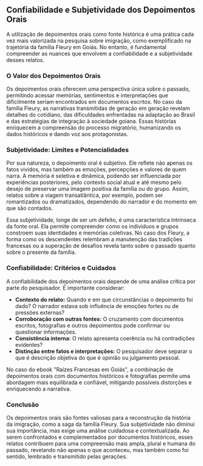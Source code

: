 ## Confiabilidade e Subjetividade dos Depoimentos Orais

A utilização de depoimentos orais como fonte histórica é uma prática cada vez mais valorizada na pesquisa sobre imigração, como exemplificado na trajetória da família Fleury em Goiás. No entanto, é fundamental compreender as nuances que envolvem a confiabilidade e a subjetividade desses relatos.

### O Valor dos Depoimentos Orais

Os depoimentos orais oferecem uma perspectiva única sobre o passado, permitindo acessar memórias, sentimentos e interpretações que dificilmente seriam encontrados em documentos escritos. No caso da família Fleury, as narrativas transmitidas de geração em geração revelam detalhes do cotidiano, das dificuldades enfrentadas na adaptação ao Brasil e das estratégias de integração à sociedade goiana. Essas histórias enriquecem a compreensão do processo migratório, humanizando os dados históricos e dando voz aos protagonistas.

### Subjetividade: Limites e Potencialidades

Por sua natureza, o depoimento oral é subjetivo. Ele reflete não apenas os fatos vividos, mas também as emoções, percepções e valores de quem narra. A memória é seletiva e dinâmica, podendo ser influenciada por experiências posteriores, pelo contexto social atual e até mesmo pelo desejo de preservar uma imagem positiva da família ou do grupo. Assim, relatos sobre a viagem transatlântica, por exemplo, podem ser romantizados ou dramatizados, dependendo do narrador e do momento em que são contados.

Essa subjetividade, longe de ser um defeito, é uma característica intrínseca da fonte oral. Ela permite compreender como os indivíduos e grupos constroem suas identidades e memórias coletivas. No caso dos Fleury, a forma como os descendentes relembram a manutenção das tradições francesas ou a superação de desafios revela tanto sobre o passado quanto sobre o presente da família.

### Confiabilidade: Critérios e Cuidados

A confiabilidade dos depoimentos orais depende de uma análise crítica por parte do pesquisador. É importante considerar:

- **Contexto do relato:** Quando e em que circunstâncias o depoimento foi dado? O narrador estava sob influência de emoções fortes ou de pressões externas?
- **Corroboração com outras fontes:** O cruzamento com documentos escritos, fotografias e outros depoimentos pode confirmar ou questionar informações.
- **Consistência interna:** O relato apresenta coerência ou há contradições evidentes?
- **Distinção entre fatos e interpretações:** O pesquisador deve separar o que é descrição objetiva do que é opinião ou julgamento pessoal.

No caso do ebook "Raízes Francesas em Goiás", a combinação de depoimentos orais com documentos históricos e fotografias permite uma abordagem mais equilibrada e confiável, mitigando possíveis distorções e enriquecendo a narrativa.

### Conclusão

Os depoimentos orais são fontes valiosas para a reconstrução da história da imigração, como a saga da família Fleury. Sua subjetividade não diminui sua importância, mas exige uma análise cuidadosa e contextualizada. Ao serem confrontados e complementados por documentos históricos, esses relatos contribuem para uma compreensão mais ampla, plural e humana do passado, revelando não apenas o que aconteceu, mas também como foi sentido, lembrado e transmitido pelas gerações.